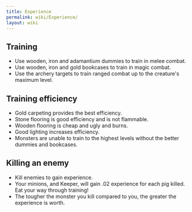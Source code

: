 ```yaml
---
title: Experience
permalink: wiki/Experience/
layout: wiki
---
```


Training
--------

-   Use wooden, iron and adamantium dummies to train in melee combat.
-   Use wooden, iron and gold bookcases to train in magic combat.
-   Use the archery targets to train ranged combat up to the creature's
    maximum level.

Training efficiency
-------------------

-   Gold carpeting provides the best efficiency.
-   Stone flooring is good efficiency and is not flammable.
-   Wooden flooring is cheap and ugly and burns.
-   Good lighting increases efficiency.
-   Monsters are unable to train to the highest levels without the
    better dummies and bookcases.

Killing an enemy
----------------

-   Kill enemies to gain experience.
-   Your minions, and Keeper, will gain .02 experience for each pig
    killed. Eat your way through training!
-   The tougher the monster you kill compared to you, the greater the
    experience is worth.

